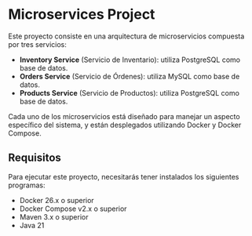 # Microservices Project

Este proyecto consiste en una arquitectura de microservicios compuesta por tres servicios:

- **Inventory Service** (Servicio de Inventario): utiliza PostgreSQL como base de datos.
- **Orders Service** (Servicio de Órdenes): utiliza MySQL como base de datos.
- **Products Service** (Servicio de Productos): utiliza PostgreSQL como base de datos.

Cada uno de los microservicios está diseñado para manejar un aspecto específico del sistema, y están desplegados utilizando Docker y Docker Compose.


## Requisitos

Para ejecutar este proyecto, necesitarás tener instalados los siguientes programas:

- Docker 26.x o superior
- Docker Compose v2.x o superior
- Maven 3.x o superior
- Java 21
